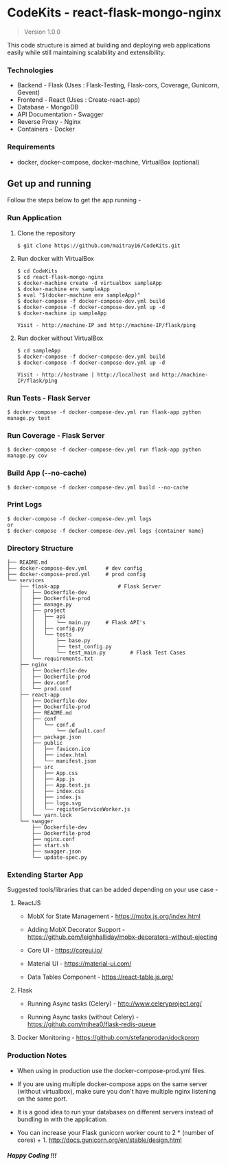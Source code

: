 # CodeKits - react-flask-mongo-nginx

> Version 1.0.0

This code structure is aimed at building and deploying web applications easily while still maintaining scalability and extensibility.

### Technologies

- Backend - Flask (Uses : Flask-Testing, Flask-cors, Coverage, Gunicorn, Gevent)
- Frontend - React (Uses : Create-react-app)
- Database - MongoDB
- API Documentation - Swagger
- Reverse Proxy - Nginx
- Containers - Docker

### Requirements

- docker, docker-compose, docker-machine, VirtualBox (optional)

## Get up and running

Follow the steps below to get the app running -

### Run Application

1.  Clone the repository

    ```
    $ git clone https://github.com/maitray16/CodeKits.git
    ```

1.  Run docker with VirtualBox

    ```
    $ cd CodeKits
    $ cd react-flask-mongo-nginx
    $ docker-machine create -d virtualbox sampleApp
    $ docker-machine env sampleApp
    $ eval "$(docker-machine env sampleApp)"
    $ docker-compose -f docker-compose-dev.yml build
    $ docker-compose -f docker-compose-dev.yml up -d
    $ docker-machine ip sampleApp

    Visit - http://machine-IP and http://machine-IP/flask/ping
    ```

2)  Run docker without VirtualBox

    ```
    $ cd sampleApp
    $ docker-compose -f docker-compose-dev.yml build
    $ docker-compose -f docker-compose-dev.yml up -d

    Visit - http://hostname | http://localhost and http://machine-IP/flask/ping
    ```

### Run Tests - Flask Server

```
$ docker-compose -f docker-compose-dev.yml run flask-app python manage.py test
```

### Run Coverage - Flask Server

```
$ docker-compose -f docker-compose-dev.yml run flask-app python manage.py cov
```

### Build App (--no-cache)

```
$ docker-compose -f docker-compose-dev.yml build --no-cache
```

### Print Logs

```
$ docker-compose -f docker-compose-dev.yml logs
or
$ docker-compose -f docker-compose-dev.yml logs {container name}
```

### Directory Structure

```
├── README.md
├── docker-compose-dev.yml 		# dev config
├── docker-compose-prod.yml		# prod config
└── services
    ├── flask-app					# Flask Server
    │   ├── Dockerfile-dev
    │   ├── Dockerfile-prod
    │   ├── manage.py
    │   ├── project
    │   │   ├── api
    │   │   │   └── main.py		# Flask API's
    │   │   ├── config.py
    │   │   └── tests
    │   │       ├── base.py
    │   │       ├── test_config.py
    │   │       └── test_main.py		# Flask Test Cases
    │   └── requirements.txt
    ├── nginx
    │   ├── Dockerfile-dev
    │   ├── Dockerfile-prod
    │   ├── dev.conf
    │   └── prod.conf
    ├── react-app
    │   ├── Dockerfile-dev
    │   ├── Dockerfile-prod
    │   ├── README.md
    │   ├── conf
    │   │   └── conf.d
    │   │       └── default.conf
    │   ├── package.json
    │   ├── public
    │   │   ├── favicon.ico
    │   │   ├── index.html
    │   │   └── manifest.json
    │   ├── src
    │   │   ├── App.css
    │   │   ├── App.js
    │   │   ├── App.test.js
    │   │   ├── index.css
    │   │   ├── index.js
    │   │   ├── logo.svg
    │   │   └── registerServiceWorker.js
    │   └── yarn.lock
    └── swagger
        ├── Dockerfile-dev
        ├── Dockerfile-prod
        ├── nginx.conf
        ├── start.sh
        ├── swagger.json
        └── update-spec.py
```

### Extending Starter App

Suggested tools/libraries that can be added depending on your use case -

1.  ReactJS

    - MobX for State Management - https://mobx.js.org/index.html

    - Adding MobX Decorator Support - https://github.com/leighhalliday/mobx-decorators-without-ejecting

    - Core UI - https://coreui.io/

    - Material UI - https://material-ui.com/

    - Data Tables Component - https://react-table.js.org/

2)  Flask

    - Running Async tasks (Celery) - http://www.celeryproject.org/

    - Running Async tasks (without Celery) - https://github.com/mjhea0/flask-redis-queue

3)  Docker Monitoring - https://github.com/stefanprodan/dockprom

### Production Notes

- When using in production use the docker-compose-prod.yml files.

- If you are using multiple docker-compose apps on the same server (without virtualbox), make sure you don't have multiple nginx listening on the same port.

- It is a good idea to run your databases on different servers instead of bundling in with the application.

- You can increase your Flask gunicorn worker count to 2 * (number of cores) + 1. http://docs.gunicorn.org/en/stable/design.html

##### Happy Coding !!!
